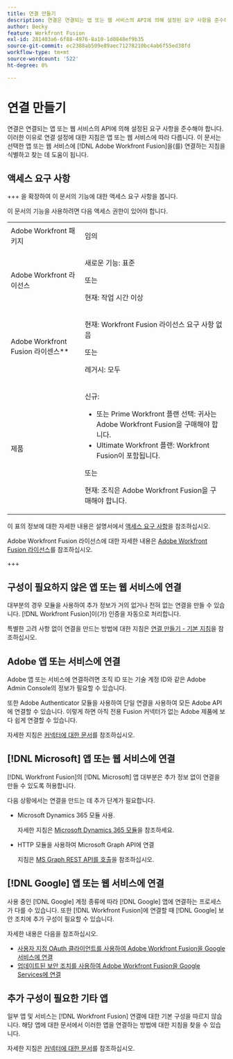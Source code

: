 ```yaml
---
title: 연결 만들기
description: 연결은 연결되는 앱 또는 웹 서비스의 API에 의해 설정된 요구 사항을 준수해야 합니다. 이러한 이유로 연결 설정에 대한 지침은 앱 또는 웹 서비스에 따라 다릅니다. 이 문서를 통해  [!DNL Adobe Workfront Fusion] 을(를) 선택한 앱 또는 웹 서비스에 연결하는 방법을 확인하고 찾을 수 있습니다.
author: Becky
feature: Workfront Fusion
exl-id: 281403a6-6f88-4976-8a10-1d0848ef9b35
source-git-commit: ec2388ab509e89aec71278210bc4ab6f55ed38fd
workflow-type: tm+mt
source-wordcount: '522'
ht-degree: 0%

---
```


# 연결 만들기

연결은 연결되는 앱 또는 웹 서비스의 API에 의해 설정된 요구 사항을 준수해야 합니다. 이러한 이유로 연결 설정에 대한 지침은 앱 또는 웹 서비스에 따라 다릅니다. 이 문서는 선택한 앱 또는 웹 서비스에 [!DNL Adobe Workfront Fusion]을(를) 연결하는 지침을 식별하고 찾는 데 도움이 됩니다.

## 액세스 요구 사항

+++ 을 확장하여 이 문서의 기능에 대한 액세스 요구 사항을 봅니다.

이 문서의 기능을 사용하려면 다음 액세스 권한이 있어야 합니다.

<table style="table-layout:auto">
 <col> 
 <col> 
 <tbody> 
  <tr> 
   <td role="rowheader">Adobe Workfront 패키지 
   <td> <p>임의</p> </td> 
  </tr> 
  <tr data-mc-conditions=""> 
   <td role="rowheader">Adobe Workfront 라이선스</td> 
   <td> <p>새로운 기능: 표준</p><p>또는</p><p>현재: 작업 시간 이상</p> </td> 
  </tr> 
  <tr> 
   <td role="rowheader">Adobe Workfront Fusion 라이센스**</td> 
   <td>
   <p>현재: Workfront Fusion 라이선스 요구 사항 없음</p>
   <p>또는</p>
   <p>레거시: 모두 </p>
   </td> 
  </tr> 
  <tr> 
   <td role="rowheader">제품</td> 
   <td>
   <p>신규:</p> <ul><li>또는 Prime Workfront 플랜 선택: 귀사는 Adobe Workfront Fusion을 구매해야 합니다.</li><li>Ultimate Workfront 플랜: Workfront Fusion이 포함됩니다.</li></ul>
   <p>또는</p>
   <p>현재: 조직은 Adobe Workfront Fusion을 구매해야 합니다.</p>
   </td> 
  </tr>
 </tbody> 
</table>

이 표의 정보에 대한 자세한 내용은 설명서에서 [액세스 요구 사항](/help/workfront-fusion/references/licenses-and-roles/access-level-requirements-in-documentation.md)을 참조하십시오.

Adobe Workfront Fusion 라이선스에 대한 자세한 내용은 [Adobe Workfront Fusion 라이선스](/help/workfront-fusion/set-up-and-manage-workfront-fusion/licensing-operations-overview/license-automation-vs-integration.md)를 참조하십시오.

+++

## 구성이 필요하지 않은 앱 또는 웹 서비스에 연결

대부분의 경우 모듈을 사용하여 추가 정보가 거의 없거나 전혀 없는 연결을 만들 수 있습니다. [!DNL Workfront Fusion]이(가) 인증을 자동으로 처리합니다.

특별한 고려 사항 없이 연결을 만드는 방법에 대한 지침은 [연결 만들기 - 기본 지침](/help/workfront-fusion/create-scenarios/connect-to-apps/connect-to-fusion-general.md)을 참조하십시오.

## Adobe 앱 또는 서비스에 연결

Adobe 앱 또는 서비스에 연결하려면 조직 ID 또는 기술 계정 ID와 같은 Adobe Admin Console의 정보가 필요할 수 있습니다.

또한 Adobe Authenticator 모듈을 사용하여 단일 연결을 사용하여 모든 Adobe API에 연결할 수 있습니다. 이렇게 하면 아직 전용 Fusion 커넥터가 없는 Adobe 제품에 보다 쉽게 연결할 수 있습니다.

자세한 지침은 [커넥터에 대한 문서](/help/workfront-fusion/references/apps-and-modules/apps-and-modules-toc.md#connectors-for-adobe-products)를 참조하십시오.

## [!DNL Microsoft] 앱 또는 웹 서비스에 연결

[!DNL Workfront Fusion]의 [!DNL Microsoft] 앱 대부분은 추가 정보 없이 연결을 만들 수 있도록 허용합니다.

다음 상황에서는 연결을 만드는 데 추가 단계가 필요합니다.

* Microsoft Dynamics 365 모듈 사용.

  자세한 지침은 [Microsoft Dynamics 365 모듈](/help/workfront-fusion/references/apps-and-modules/third-party-connectors/microsoft-dynamics-365-modules.md)을 참조하세요.

* HTTP 모듈을 사용하여 Microsoft Graph API에 연결

  지침은 [MS Graph REST API를 호출](/help/workfront-fusion/create-scenarios/connect-to-apps/call-the-ms-graph-rest-api.md)을 참조하십시오.

## [!DNL Google] 앱 또는 웹 서비스에 연결

사용 중인 [!DNL Google] 계정 종류에 따라 [!DNL Google] 앱에 연결하는 프로세스가 다를 수 있습니다. 또한 [!DNL Workfront Fusion]에 연결할 때 [!DNL Google] 보안 조치에 추가 구성이 필요할 수 있습니다.

자세한 내용은 다음을 참조하십시오.

* [사용자 지정 OAuth 클라이언트를 사용하여 Adobe Workfront Fusion을 Google 서비스에 연결](/help/workfront-fusion/create-scenarios/connect-to-apps/connect-fusion-to-google-using-oauth.md)
* [업데이트된 보안 조치를 사용하여 Adobe Workfront Fusion을 Google Services에 연결](/help/workfront-fusion/create-scenarios/connect-to-apps/connect-to-google-with-new-security-measures.md)

## 추가 구성이 필요한 기타 앱

일부 앱 및 서비스는 [!DNL Workfront Fusion] 연결에 대한 기본 구성을 따르지 않습니다. 해당 앱에 대한 문서에서 이러한 앱을 연결하는 방법에 대한 지침을 찾을 수 있습니다.

자세한 지침은 [커넥터에 대한 문서](/help/workfront-fusion/references/apps-and-modules/apps-and-modules-toc.md#connectors-for-third-party-applications)를 참조하십시오.

